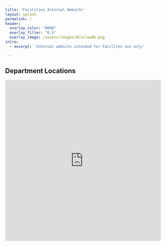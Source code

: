 ```yaml
---
title: 'Facilities Internal Website'
layout: splash
permalink: /
header:
  overlay_color: "#000"
  overlay_filter: "0.5"
  overlay_image: /assets/images/WinslowBG.png
intro: 
  - excerpt: 'Internal website intended for Facilites use only'

---
```


## Department Locations

<iframe width="100%" height="520" frameborder="0" src="https://willgeary.github.io/MappingGPS/" allowfullscreen webkitallowfullscreen mozallowfullscreen oallowfullscreen msallowfullscreen></iframe>
